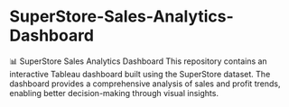 # SuperStore-Sales-Analytics-Dashboard
📊 SuperStore Sales Analytics Dashboard  This repository contains an interactive Tableau dashboard built using the SuperStore dataset. The dashboard provides a comprehensive analysis of sales and profit trends, enabling better decision-making through visual insights.
